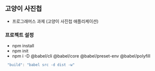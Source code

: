 ## 고양이 사진첩
- 프로그래머스 과제 (고양이 사진첩 애플리케이션)

### 프로젝트 설정
* npm install
* npm init
* npm i -D @babel/cli @babel/core @babel/preset-env @babel/polyfill 
```c
 "build": "babel src -d dist -w"
```
